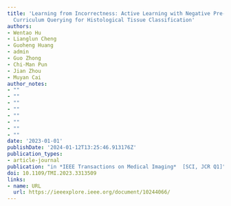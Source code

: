 ```yaml
---
title: 'Learning from Incorrectness: Active Learning with Negative Pre-training and
  Curriculum Querying for Histological Tissue Classification'
authors:
- Wentao Hu
- Lianglun Cheng
- Guoheng Huang
- admin
- Guo Zhong
- Chi-Man Pun
- Jian Zhou
- Muyan Cai
author_notes:
- ""
- ""
- ""
- ""
- ""
- ""
- ""
- ""
date: '2023-01-01'
publishDate: '2024-01-12T13:25:46.913176Z'
publication_types:
- article-journal
publication: "in *IEEE Transactions on Medical Imaging*  [SCI, JCR Q1]"
doi: 10.1109/TMI.2023.3313509
links:
- name: URL
  url: https://ieeexplore.ieee.org/document/10244066/
---
```

